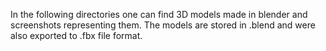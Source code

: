 In the following directories one can find 3D models made in blender and screenshots representing them. The models are stored in .blend and were also exported to .fbx file format.